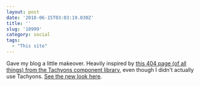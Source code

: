 ```yaml
---
layout: post
date: '2018-06-15T03:03:19.030Z'
title: ''
slug: '10999'
category: social
tags:
  - "This site"
---
```

Gave my blog a little makeover. Heavily inspired by [this 404 page (of all things) from the Tachyons component library](http://tachyons.io/components/error-pages/404/index.html), even though I didn&#39;t actually use Tachyons. [See the new look here](http://fionavoss.blog/).
